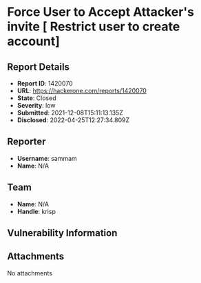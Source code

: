# Force User to Accept Attacker's invite [ Restrict user to create account]

## Report Details
- **Report ID**: 1420070
- **URL**: https://hackerone.com/reports/1420070
- **State**: Closed
- **Severity**: low
- **Submitted**: 2021-12-08T15:11:13.135Z
- **Disclosed**: 2022-04-25T12:27:34.809Z

## Reporter
- **Username**: sammam
- **Name**: N/A

## Team
- **Name**: N/A
- **Handle**: krisp

## Vulnerability Information


## Attachments
No attachments
